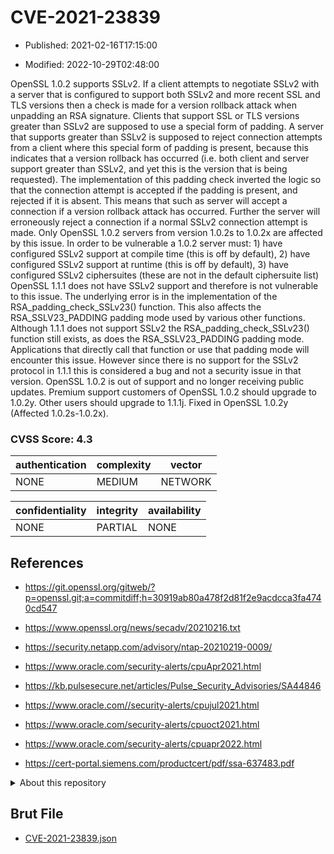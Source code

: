 # CVE-2021-23839

- Published: 2021-02-16T17:15:00

- Modified: 2022-10-29T02:48:00

OpenSSL 1.0.2 supports SSLv2. If a client attempts to negotiate SSLv2 with a server that is configured to support both SSLv2 and more recent SSL and TLS versions then a check is made for a version rollback attack when unpadding an RSA signature. Clients that support SSL or TLS versions greater than SSLv2 are supposed to use a special form of padding. A server that supports greater than SSLv2 is supposed to reject connection attempts from a client where this special form of padding is present, because this indicates that a version rollback has occurred (i.e. both client and server support greater than SSLv2, and yet this is the version that is being requested). The implementation of this padding check inverted the logic so that the connection attempt is accepted if the padding is present, and rejected if it is absent. This means that such as server will accept a connection if a version rollback attack has occurred. Further the server will erroneously reject a connection if a normal SSLv2 connection attempt is made. Only OpenSSL 1.0.2 servers from version 1.0.2s to 1.0.2x are affected by this issue. In order to be vulnerable a 1.0.2 server must: 1) have configured SSLv2 support at compile time (this is off by default), 2) have configured SSLv2 support at runtime (this is off by default), 3) have configured SSLv2 ciphersuites (these are not in the default ciphersuite list) OpenSSL 1.1.1 does not have SSLv2 support and therefore is not vulnerable to this issue. The underlying error is in the implementation of the RSA_padding_check_SSLv23() function. This also affects the RSA_SSLV23_PADDING padding mode used by various other functions. Although 1.1.1 does not support SSLv2 the RSA_padding_check_SSLv23() function still exists, as does the RSA_SSLV23_PADDING padding mode. Applications that directly call that function or use that padding mode will encounter this issue. However since there is no support for the SSLv2 protocol in 1.1.1 this is considered a bug and not a security issue in that version. OpenSSL 1.0.2 is out of support and no longer receiving public updates. Premium support customers of OpenSSL 1.0.2 should upgrade to 1.0.2y. Other users should upgrade to 1.1.1j. Fixed in OpenSSL 1.0.2y (Affected 1.0.2s-1.0.2x).

### CVSS Score: **4.3**

| authentication | complexity | vector |
| --- | --- | --- |
| NONE | MEDIUM | NETWORK |

| confidentiality | integrity | availability |
| --- | --- | --- |
| NONE | PARTIAL | NONE |

## References

* https://git.openssl.org/gitweb/?p=openssl.git;a=commitdiff;h=30919ab80a478f2d81f2e9acdcca3fa4740cd547

* https://www.openssl.org/news/secadv/20210216.txt

* https://security.netapp.com/advisory/ntap-20210219-0009/

* https://www.oracle.com/security-alerts/cpuApr2021.html

* https://kb.pulsesecure.net/articles/Pulse_Security_Advisories/SA44846

* https://www.oracle.com//security-alerts/cpujul2021.html

* https://www.oracle.com/security-alerts/cpuoct2021.html

* https://www.oracle.com/security-alerts/cpuapr2022.html

* https://cert-portal.siemens.com/productcert/pdf/ssa-637483.pdf

<details>
<summary>About this repository</summary> 

  This repository is part of the project [Live Hack CVE](https://github.com/Live-Hack-CVE). Main website can be found [www.live-hack.org](https://www.live-hack.org) 
  
  Made by [Sn0wAlice](https://github.com/Sn0wAlice) for the people that care about security and need to have a feed of the latest CVEs. Hope you enjoy it, don't forget to star the repo and follow me on [Twitter](https://twitter.com/Sn0wAlice) and [Github](https://github.com/Sn0wAlice). And that is my [personnal website](https://www.alice-snow.me/)

  - [Home Page](https://github.com/Live-Hack-CVE)
  - [Framework](https://github.com/Live-Hack-CVE/cve-framework)
  - [CVE database](https://github.com/Live-Hack-CVE/full_database)
  - [Changelog](https://github.com/Live-Hack-CVE/Changelog)
</details>

## Brut File

* [CVE-2021-23839.json](https://raw.githubusercontent.com/Live-Hack-CVE/full_database/main/cves/2021/CVE-2021-23839.json)

